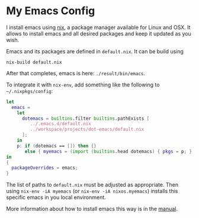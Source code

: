 # My Emacs Config

I install emacs using [nix](https://nixos.org/nix), a package manager
available for Linux and OSX. It allows to install emacs and all
desired packages and keep it updated as you wish.

Emacs and its packages are defined in `default.nix`. It can be build using

```
nix-build default.nix
```

After that completes, emacs is here: `./result/bin/emacs`.

To integrate it with `nix-env`, add something like the following to
`~/.nixpkgs/config`:


``` nix
let
  emacs =
    let
      dotemacs = builtins.filter builtins.pathExists [
         ../.emacs.d/default.nix
         ../workspace/projects/dot-emacs/default.nix
      ];
    in
    p: if (dotemacs == []) then {}
       else { myemacs = (import (builtins.head dotemacs) { pkgs = p; }); };
in
{
  packageOverrides = emacs;
}
```

The list of paths to `default.nix` must be adjusted as
appropriate. Then using `nix-env -iA myemacs` (or `nix-env -iA
nixos.myemacs`) installs this specific emacs in you local environment.

More information about how to install emacs this way is in
the
[manual](https://nixos.org/nixos/manual/index.html#module-services-emacs).
